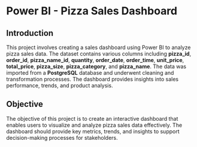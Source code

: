 # Power BI - Pizza Sales Dashboard

## Introduction
This project involves creating a sales dashboard using Power BI to analyze pizza sales data. The dataset contains various columns including **pizza_id**, **order_id**, **pizza_name_id**, **quantity**, **order_date**, **order_time**, **unit_price**, **total_price**, **pizza_size**, **pizza_category**, and **pizza_name**. The data was imported from a **PostgreSQL** database and underwent cleaning and transformation processes. The dashboard provides insights into sales performance, trends, and product analysis.

## Objective
The objective of this project is to create an interactive dashboard that enables users to visualize and analyze pizza sales data effectively. The dashboard should provide key metrics, trends, and insights to support decision-making processes for stakeholders.

